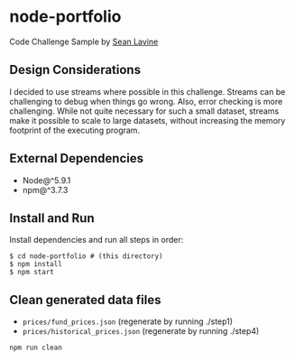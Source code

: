 # node-portfolio

Code Challenge Sample by [Sean Lavine](mailto:lavis88@gmail.com?subject=Let\'s%20discuss%20terms)

## Design Considerations
I decided to use streams where possible in this challenge. Streams can be
challenging to debug when things go wrong. Also, error checking is more
challenging. While not quite necessary for such a small dataset, streams make
it possible to scale to large datasets, without increasing the memory footprint
of the executing program.

## External Dependencies
* Node@^5.9.1
* npm@^3.7.3

## Install and Run

Install dependencies and run all steps in order:

```
$ cd node-portfolio # (this directory)
$ npm install
$ npm start
```

## Clean generated data files
* `prices/fund_prices.json` (regenerate by running ./step1)
* `prices/historical_prices.json` (regenerate by running ./step4)

```
npm run clean
```
